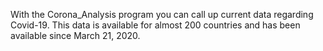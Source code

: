 With the Corona_Analysis program you can call up current data regarding Covid-19. 
This data is available for almost 200 countries and has been available since March 21, 2020.
